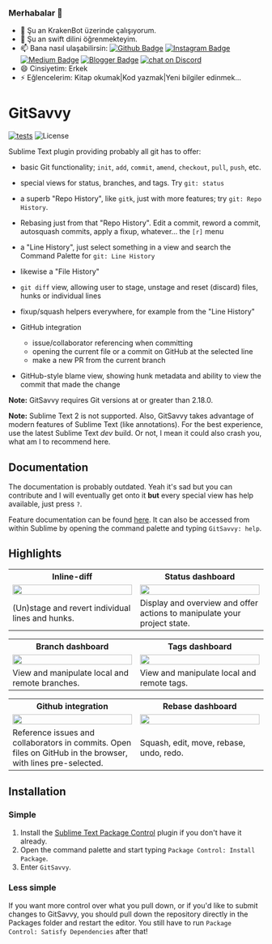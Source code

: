 ### Merhabalar 👋

- 🔭 Şu an KrakenBot üzerinde çalışıyorum.
- 🌱 Şu an swift dilini öğrenmekteyim.
- 📫  Bana nasıl ulaşabilirsin: [![Github Badge](https://img.shields.io/badge/-Github-000?style=quare&labelColor=000&logo=Github&logoColor=white&link=link)](link) 
[![Instagram Badge](https://img.shields.io/badge/-Instagram-C13584?style=flat-quare&labelColor=C13584&logo=instagram&logoColor=white&link=link)](link) 
[![Medium Badge](https://img.shields.io/badge/-Medium-757575?style=flat-quare&labelColor=757575&logo=Medium&logoColor=white&link=link)](link) 
[![Blogger Badge](https://img.shields.io/badge/-Blogger-FF9800?style=flat-quare&labelColor=FF9800&logo=Blogger&logoColor=white&link=link)](link) <a href="https://discord.gg/6yqQFErEUx" rel="nofollow">
        <img src="https://camo.githubusercontent.com/678e7ea5c4e63f5b009013272b9e09b7505c7bf12b1205218c12df5264bb9933/68747470733a2f2f696d672e736869656c64732e696f2f646973636f72642f3330383332333035363539323438363432303f6c6f676f3d646973636f7264" alt="chat on Discord" data-canonical-src="https://img.shields.io/discord/308323056592486420?logo=discord" style="max-width: 100%;"></a>
- 😄 Cinsiyetim: Erkek
- ⚡ Eğlencelerim: Kitap okumak|Kod yazmak|Yeni bilgiler edinmek...


# GitSavvy

[![tests](https://github.com/timbrel/GitSavvy/actions/workflows/lint.yml/badge.svg)](https://github.com/timbrel/GitSavvy/actions/workflows/lint.yml)
![License](https://camo.githubusercontent.com/890acbdcb87868b382af9a4b1fac507b9659d9bf/68747470733a2f2f696d672e736869656c64732e696f2f62616467652f6c6963656e73652d4d49542d626c75652e737667)

Sublime Text plugin providing probably all git has to offer:

- basic Git functionality; `init`, `add`, `commit`, `amend`, `checkout`, `pull`, `push`, etc.
- special views for status, branches, and tags.  Try `git: status`
- a superb "Repo History", like `gitk`, just with more features; try `git: Repo History`.  
- Rebasing just from that "Repo History".  Edit a commit, reword a commit, autosquash commits, apply a fixup, whatever...  the `[r]` menu
- a "Line History", just select something in a view and search the Command Palette for `git: Line History`
- likewise a "File History"
- `git diff` view, allowing user to stage, unstage and reset (discard) files, hunks or individual lines
- fixup/squash helpers everywhere, for example from the "Line History" 
- GitHub integration
    + issue/collaborator referencing when committing
    + opening the current file or a commit on GitHub at the selected line
    + make a new PR from the current branch
    
- GitHub-style blame view, showing hunk metadata and ability to view the commit that made the change


**Note:** GitSavvy requires Git versions at or greater than 2.18.0.

**Note:** Sublime Text 2 is not supported.  Also, GitSavvy takes advantage of modern features of Sublime Text (like annotations).  For the best experience, use the latest Sublime Text _dev_ build.  Or not, I mean it could also crash you, what am I to recommend here.


## Documentation

The documentation is probably outdated.  Yeah it's sad but you can contribute and I will eventually get onto it **but** every special view has help available, just press `?`.

Feature documentation can be found [here](docs/README.md).  It can also be accessed from within Sublime by opening the command palette and typing `GitSavvy: help`.


## Highlights

<table>
    <tr>
        <th>Inline-diff</th>
        <th>Status dashboard</th>
    </tr>
    <tr>
        <td width="50%">
            <a href="https://cloud.githubusercontent.com/assets/5016978/6471628/886430f8-c1a1-11e4-99e9-883837dba86f.gif">
                <img src="https://cloud.githubusercontent.com/assets/5016978/6471628/886430f8-c1a1-11e4-99e9-883837dba86f.gif" width="100%">
            </a>
        </td>
        <td width="50%">
            <a href="https://cloud.githubusercontent.com/assets/5016978/6704171/2f236466-cd02-11e4-9b7d-22cc880b5e9d.png">
                <img src="https://cloud.githubusercontent.com/assets/5016978/6704171/2f236466-cd02-11e4-9b7d-22cc880b5e9d.png" width="100%">
            </a>
        </td>
    </tr>
    <tr>
        <td width="50%">(Un)stage and revert individual lines and hunks.</td>
        <td width="50%">Display and overview and offer actions to manipulate your project state.</td>
    </tr>
</table>

<table>
    <tr>
        <th>Branch dashboard</th>
        <th>Tags dashboard</th>
    </tr>
    <tr>
        <td width="50%">
            <a href="https://cloud.githubusercontent.com/assets/5016978/6704168/2b2e7b84-cd02-11e4-90f4-8dd96b21edeb.png">
                <img src="https://cloud.githubusercontent.com/assets/5016978/6704168/2b2e7b84-cd02-11e4-90f4-8dd96b21edeb.png" width="100%">
            </a>
        </td>
        <td width="50%">
            <a href="https://cloud.githubusercontent.com/assets/5016978/6704169/2c80beac-cd02-11e4-8940-986ea0f0d6bb.png">
                <img src="https://cloud.githubusercontent.com/assets/5016978/6704169/2c80beac-cd02-11e4-8940-986ea0f0d6bb.png" width="100%">
            </a>
        </td>
    </tr>
    <tr>
        <td width="50%">View and manipulate local and remote branches.</td>
        <td width="50%">View and manipulate local and remote tags.</td>
    </tr>
</table>

<table>
    <tr>
        <th>Github integration</th>
        <th>Rebase dashboard</th>
    </tr>
    <tr>
        <td width="50%">
            <a href="https://cloud.githubusercontent.com/assets/5016978/6704029/8fcaddbe-cd00-11e4-83b6-32276a2c2b65.gif">
                <img src="https://cloud.githubusercontent.com/assets/5016978/6704029/8fcaddbe-cd00-11e4-83b6-32276a2c2b65.gif" width="100%">
            </a>
        </td>
        <td width="50%">
            <a href="https://cloud.githubusercontent.com/assets/5016978/7017776/5ca9ceca-dcb1-11e4-8fcb-552551f7743a.gif">
                <img src="https://cloud.githubusercontent.com/assets/5016978/7017776/5ca9ceca-dcb1-11e4-8fcb-552551f7743a.gif" width="100%">
            </a>
        </td>
    </tr>
    <tr>
        <td width="50%">Reference issues and collaborators in commits.  Open files on GitHub in the browser, with lines pre-selected.</td>
        <td width="50%"> Squash, edit, move, rebase, undo, redo.</td>
    </tr>
</table>


## Installation

### Simple

1. Install the [Sublime Text Package Control](https://packagecontrol.io/) plugin if you don't have it already.
2. Open the command palette and start typing `Package Control: Install Package`.
3. Enter `GitSavvy`.


### Less simple

If you want more control over what you pull down, or if you'd like to submit changes to GitSavvy, you should pull down the repository directly in the Packages folder and restart the editor.  You still have to run `Package Control: Satisfy Dependencies` after that!

